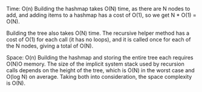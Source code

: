 Time: O(n)
Building the hashmap takes O(N) time, 
as there are N nodes to add, and adding items to a hashmap has a cost of O(1),
so we get N * O(1) = O(N).

Building the tree also takes O(N) time. 
The recursive helper method has a cost of O(1) for each call (it has no loops), 
and it is called once for each of the N nodes, giving a total of O(N).

Space: O(n)
Building the hashmap and storing the entire tree each requires O(N)O memory. 
The size of the implicit system stack used by recursion calls depends on the height of the tree, 
which is O(N) in the worst case and O(log N) on average. 
Taking both into consideration, the space complexity is O(N).